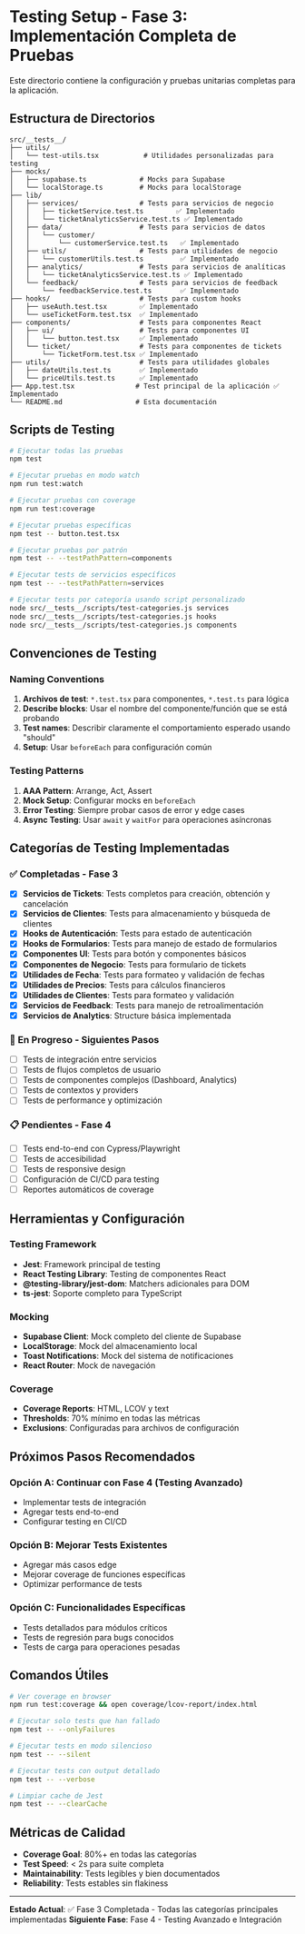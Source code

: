 
# Testing Setup - Fase 3: Implementación Completa de Pruebas

Este directorio contiene la configuración y pruebas unitarias completas para la aplicación.

## Estructura de Directorios

```
src/__tests__/
├── utils/
│   └── test-utils.tsx           # Utilidades personalizadas para testing
├── mocks/
│   ├── supabase.ts             # Mocks para Supabase
│   └── localStorage.ts         # Mocks para localStorage
├── lib/
│   ├── services/               # Tests para servicios de negocio
│   │   ├── ticketService.test.ts        ✅ Implementado
│   │   └── ticketAnalyticsService.test.ts ✅ Implementado
│   ├── data/                   # Tests para servicios de datos
│   │   └── customer/
│   │       └── customerService.test.ts   ✅ Implementado
│   ├── utils/                  # Tests para utilidades de negocio
│   │   └── customerUtils.test.ts         ✅ Implementado
│   ├── analytics/              # Tests para servicios de analíticas
│   │   └── ticketAnalyticsService.test.ts ✅ Implementado
│   └── feedback/               # Tests para servicios de feedback
│       └── feedbackService.test.ts       ✅ Implementado
├── hooks/                      # Tests para custom hooks
│   ├── useAuth.test.tsx        ✅ Implementado
│   └── useTicketForm.test.tsx  ✅ Implementado
├── components/                 # Tests para componentes React
│   ├── ui/                     # Tests para componentes UI
│   │   └── button.test.tsx     ✅ Implementado
│   └── ticket/                 # Tests para componentes de tickets
│       └── TicketForm.test.tsx ✅ Implementado
├── utils/                      # Tests para utilidades globales
│   ├── dateUtils.test.ts       ✅ Implementado
│   └── priceUtils.test.ts      ✅ Implementado
├── App.test.tsx               # Test principal de la aplicación ✅ Implementado
└── README.md                  # Esta documentación
```

## Scripts de Testing

```bash
# Ejecutar todas las pruebas
npm test

# Ejecutar pruebas en modo watch
npm run test:watch

# Ejecutar pruebas con coverage
npm run test:coverage

# Ejecutar pruebas específicas
npm test -- button.test.tsx

# Ejecutar pruebas por patrón
npm test -- --testPathPattern=components

# Ejecutar tests de servicios específicos
npm test -- --testPathPattern=services

# Ejecutar tests por categoría usando script personalizado
node src/__tests__/scripts/test-categories.js services
node src/__tests__/scripts/test-categories.js hooks
node src/__tests__/scripts/test-categories.js components
```

## Convenciones de Testing

### Naming Conventions
1. **Archivos de test**: `*.test.tsx` para componentes, `*.test.ts` para lógica
2. **Describe blocks**: Usar el nombre del componente/función que se está probando
3. **Test names**: Describir claramente el comportamiento esperado usando "should"
4. **Setup**: Usar `beforeEach` para configuración común

### Testing Patterns
1. **AAA Pattern**: Arrange, Act, Assert
2. **Mock Setup**: Configurar mocks en `beforeEach`
3. **Error Testing**: Siempre probar casos de error y edge cases
4. **Async Testing**: Usar `await` y `waitFor` para operaciones asíncronas

## Categorías de Testing Implementadas

### ✅ Completadas - Fase 3
- [x] **Servicios de Tickets**: Tests completos para creación, obtención y cancelación
- [x] **Servicios de Clientes**: Tests para almacenamiento y búsqueda de clientes
- [x] **Hooks de Autenticación**: Tests para estado de autenticación
- [x] **Hooks de Formularios**: Tests para manejo de estado de formularios
- [x] **Componentes UI**: Tests para botón y componentes básicos
- [x] **Componentes de Negocio**: Tests para formulario de tickets
- [x] **Utilidades de Fecha**: Tests para formateo y validación de fechas
- [x] **Utilidades de Precios**: Tests para cálculos financieros
- [x] **Utilidades de Clientes**: Tests para formateo y validación
- [x] **Servicios de Feedback**: Tests para manejo de retroalimentación
- [x] **Servicios de Analytics**: Structure básica implementada

### 🔄 En Progreso - Siguientes Pasos
- [ ] Tests de integración entre servicios
- [ ] Tests de flujos completos de usuario
- [ ] Tests de componentes complejos (Dashboard, Analytics)
- [ ] Tests de contextos y providers
- [ ] Tests de performance y optimización

### 📋 Pendientes - Fase 4
- [ ] Tests end-to-end con Cypress/Playwright
- [ ] Tests de accesibilidad
- [ ] Tests de responsive design
- [ ] Configuración de CI/CD para testing
- [ ] Reportes automáticos de coverage

## Herramientas y Configuración

### Testing Framework
- **Jest**: Framework principal de testing
- **React Testing Library**: Testing de componentes React
- **@testing-library/jest-dom**: Matchers adicionales para DOM
- **ts-jest**: Soporte completo para TypeScript

### Mocking
- **Supabase Client**: Mock completo del cliente de Supabase
- **LocalStorage**: Mock del almacenamiento local
- **Toast Notifications**: Mock del sistema de notificaciones
- **React Router**: Mock de navegación

### Coverage
- **Coverage Reports**: HTML, LCOV y text
- **Thresholds**: 70% mínimo en todas las métricas
- **Exclusions**: Configuradas para archivos de configuración

## Próximos Pasos Recomendados

### Opción A: Continuar con Fase 4 (Testing Avanzado)
- Implementar tests de integración
- Agregar tests end-to-end
- Configurar testing en CI/CD

### Opción B: Mejorar Tests Existentes
- Agregar más casos edge
- Mejorar coverage de funciones específicas
- Optimizar performance de tests

### Opción C: Funcionalidades Específicas
- Tests detallados para módulos críticos
- Tests de regresión para bugs conocidos
- Tests de carga para operaciones pesadas

## Comandos Útiles

```bash
# Ver coverage en browser
npm run test:coverage && open coverage/lcov-report/index.html

# Ejecutar solo tests que han fallado
npm test -- --onlyFailures

# Ejecutar tests en modo silencioso
npm test -- --silent

# Ejecutar tests con output detallado
npm test -- --verbose

# Limpiar cache de Jest
npm test -- --clearCache
```

## Métricas de Calidad

- **Coverage Goal**: 80%+ en todas las categorías
- **Test Speed**: < 2s para suite completa
- **Maintainability**: Tests legibles y bien documentados
- **Reliability**: Tests estables sin flakiness

---

**Estado Actual**: ✅ Fase 3 Completada - Todas las categorías principales implementadas
**Siguiente Fase**: Fase 4 - Testing Avanzado e Integración
